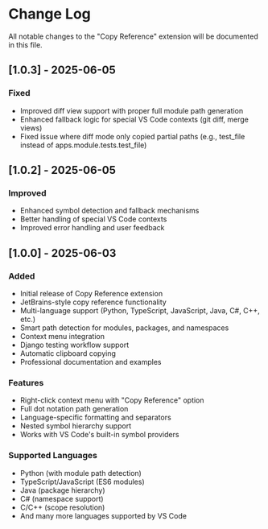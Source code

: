 # Change Log

All notable changes to the "Copy Reference" extension will be documented in this file.

## [1.0.3] - 2025-06-05

### Fixed
- Improved diff view support with proper full module path generation
- Enhanced fallback logic for special VS Code contexts (git diff, merge views)
- Fixed issue where diff mode only copied partial paths (e.g., test_file instead of apps.module.tests.test_file)

## [1.0.2] - 2025-06-05

### Improved
- Enhanced symbol detection and fallback mechanisms
- Better handling of special VS Code contexts
- Improved error handling and user feedback

## [1.0.0] - 2025-06-03

### Added
- Initial release of Copy Reference extension
- JetBrains-style copy reference functionality
- Multi-language support (Python, TypeScript, JavaScript, Java, C#, C++, etc.)
- Smart path detection for modules, packages, and namespaces
- Context menu integration
- Django testing workflow support
- Automatic clipboard copying
- Professional documentation and examples

### Features
- Right-click context menu with "Copy Reference" option
- Full dot notation path generation
- Language-specific formatting and separators
- Nested symbol hierarchy support
- Works with VS Code's built-in symbol providers

### Supported Languages
- Python (with module path detection)
- TypeScript/JavaScript (ES6 modules)
- Java (package hierarchy)
- C# (namespace support)
- C/C++ (scope resolution)
- And many more languages supported by VS Code
